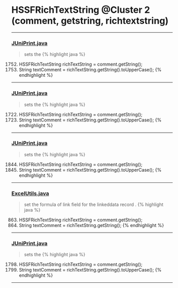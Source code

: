 # HSSFRichTextString @Cluster 2 (comment, getstring, richtextstring)

***

### [JUniPrint.java](https://searchcode.com/codesearch/view/60212057/)
> sets the 
{% highlight java %}
1752. HSSFRichTextString richTextString  = comment.getString();
1754.   String textComment = richTextString.getString().toUpperCase();
{% endhighlight %}

***

### [JUniPrint.java](https://searchcode.com/codesearch/view/60212057/)
> sets the 
{% highlight java %}
1722. HSSFRichTextString richTextString  = comment.getString();
1724.   String textComment = richTextString.getString().toUpperCase();
{% endhighlight %}

***

### [JUniPrint.java](https://searchcode.com/codesearch/view/60212057/)
> sets the 
{% highlight java %}
1844. HSSFRichTextString richTextString  = comment.getString();
1846.   String textComment = richTextString.getString().toUpperCase();
{% endhighlight %}

***

### [ExcelUtils.java](https://searchcode.com/codesearch/view/60212069/)
> set the formula of link field for the linkeddata record . 
{% highlight java %}
863. HSSFRichTextString richTextString  = comment.getString();
865.   String textComment = richTextString.getString();
{% endhighlight %}

***

### [JUniPrint.java](https://searchcode.com/codesearch/view/60212057/)
> sets the 
{% highlight java %}
1798. HSSFRichTextString richTextString  = comment.getString();
1800.   String textComment = richTextString.getString().toUpperCase();
{% endhighlight %}

***

